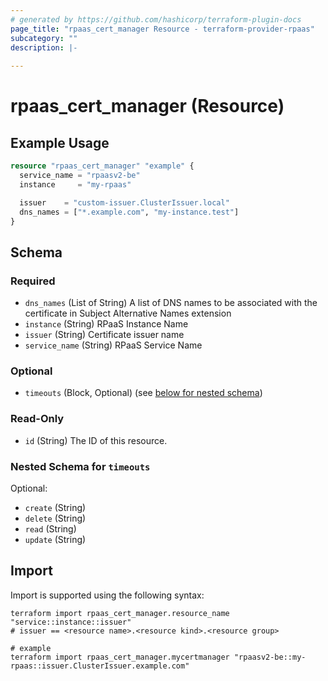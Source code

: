 ```yaml
---
# generated by https://github.com/hashicorp/terraform-plugin-docs
page_title: "rpaas_cert_manager Resource - terraform-provider-rpaas"
subcategory: ""
description: |-
  
---
```


# rpaas_cert_manager (Resource)



## Example Usage

```terraform
resource "rpaas_cert_manager" "example" {
  service_name = "rpaasv2-be"
  instance     = "my-rpaas"

  issuer    = "custom-issuer.ClusterIssuer.local"
  dns_names = ["*.example.com", "my-instance.test"]
}
```

<!-- schema generated by tfplugindocs -->
## Schema

### Required

- `dns_names` (List of String) A list of DNS names to be associated with the certificate in Subject Alternative Names extension
- `instance` (String) RPaaS Instance Name
- `issuer` (String) Certificate issuer name
- `service_name` (String) RPaaS Service Name

### Optional

- `timeouts` (Block, Optional) (see [below for nested schema](#nestedblock--timeouts))

### Read-Only

- `id` (String) The ID of this resource.

<a id="nestedblock--timeouts"></a>
### Nested Schema for `timeouts`

Optional:

- `create` (String)
- `delete` (String)
- `read` (String)
- `update` (String)

## Import

Import is supported using the following syntax:

```shell
terraform import rpaas_cert_manager.resource_name "service::instance::issuer"
# issuer == <resource name>.<resource kind>.<resource group>

# example
terraform import rpaas_cert_manager.mycertmanager "rpaasv2-be::my-rpaas::issuer.ClusterIssuer.example.com"
```
